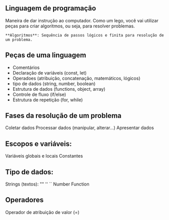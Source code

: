 ## Linguagem de programação

Maneira de dar instrução ao computador.
Como um lego, você vai utilizar peças para criar algoritmos, ou seja, para resolver problemas.

    **Algoritmos**: Sequência de passos lógicos e finita para resolução de um problema.

## Peças de uma linguagem

- Comentários
- Declaração de variáveis (const, let)
- Operadoes (atribuição, concatenação, matemáticos, lógicos)
- tipo de dados (string, number, boolean)
- Estrutura de dados (functions, object, array)
- Controle de fluxo (if/else)
- Estrutura de repetição (for, while)

## Fases da resolução de um problema

Coletar dados
Processar dados (manipular, alterar...)
Apresentar dados

## Escopos e variáveis:

Variáveis globais e locais
Constantes

## Tipo de dados:

Strings (textos): "" '' `` 
Number
Function

## Operadores

Operador de atribuição de valor (=)